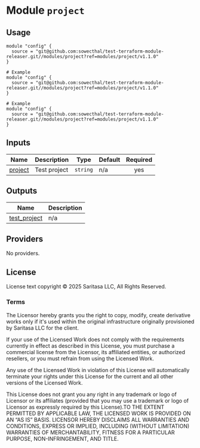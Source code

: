 <!-- BEGIN_TF_DOCS -->
# Module `project`

## Usage

```hcl
module "config" {
  source = "git@github.com:sowecthal/test-terraform-module-releaser.git//modules/project?ref=modules/project/v1.1.0"
}

# Example
module "config" {
  source = "git@github.com:sowecthal/test-terraform-module-releaser.git//modules/project?ref=modules/project/v1.1.0"
}

# Example
module "config" {
  source = "git@github.com:sowecthal/test-terraform-module-releaser.git//modules/project?ref=modules/project/v1.1.0"
}
```

## Inputs

| Name | Description | Type | Default | Required |
|------|-------------|------|---------|:--------:|
| <a name="input_project"></a> [project](#input\_project) | Test project | `string` | n/a | yes |

## Outputs

| Name | Description |
|------|-------------|
| <a name="output_test_project"></a> [test\_project](#output\_test\_project) | n/a |

## Providers

No providers.

## License

License text copyright © 2025 Saritasa LLC, All Rights Reserved.

### Terms

The Licensor hereby grants you the right to copy, modify, create derivative works only if it's used within the original infrastructure originally provisioned by Saritasa LLC for the client.

If your use of the Licensed Work does not comply with the requirements currently in effect as described in this License, you must purchase a commercial license from the Licensor, its affiliated entities, or authorized resellers, or you must refrain from using the Licensed Work.

Any use of the Licensed Work in violation of this License will automatically terminate your rights under this License for the current and all other versions of the Licensed Work.

This License does not grant you any right in any trademark or logo of Licensor or its affiliates (provided that you may use a trademark or logo of Licensor as expressly required by this License).TO THE EXTENT PERMITTED BY APPLICABLE LAW, THE LICENSED WORK IS PROVIDED ON AN “AS IS” BASIS. LICENSOR HEREBY DISCLAIMS ALL WARRANTIES AND CONDITIONS, EXPRESS OR IMPLIED, INCLUDING (WITHOUT LIMITATION) WARRANTIES OF MERCHANTABILITY, FITNESS FOR A PARTICULAR PURPOSE, NON-INFRINGEMENT, AND TITLE.

<!-- END_TF_DOCS -->
